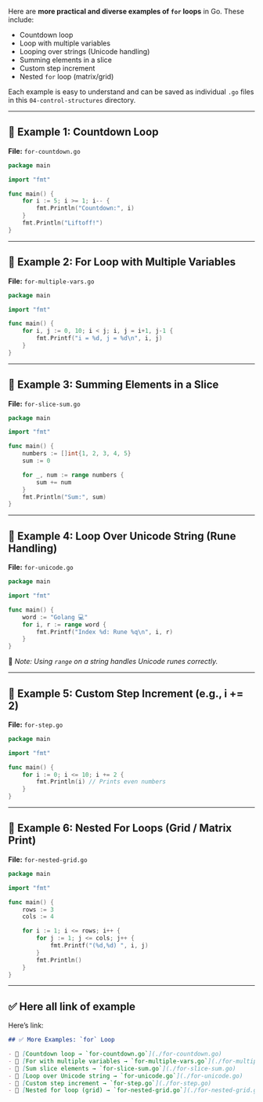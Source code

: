 Here are **more practical and diverse examples of `for` loops** in Go. These include:

* Countdown loop
* Loop with multiple variables
* Looping over strings (Unicode handling)
* Summing elements in a slice
* Custom step increment
* Nested `for` loop (matrix/grid)

Each example is easy to understand and can be saved as individual `.go` files in this `04-control-structures` directory.

---

## 📄 Example 1: **Countdown Loop**

**File:** `for-countdown.go`

```go
package main

import "fmt"

func main() {
	for i := 5; i >= 1; i-- {
		fmt.Println("Countdown:", i)
	}
	fmt.Println("Liftoff!")
}
```

---

## 📄 Example 2: **For Loop with Multiple Variables**

**File:** `for-multiple-vars.go`

```go
package main

import "fmt"

func main() {
	for i, j := 0, 10; i < j; i, j = i+1, j-1 {
		fmt.Printf("i = %d, j = %d\n", i, j)
	}
}
```

---

## 📄 Example 3: **Summing Elements in a Slice**

**File:** `for-slice-sum.go`

```go
package main

import "fmt"

func main() {
	numbers := []int{1, 2, 3, 4, 5}
	sum := 0

	for _, num := range numbers {
		sum += num
	}
	fmt.Println("Sum:", sum)
}
```

---

## 📄 Example 4: **Loop Over Unicode String (Rune Handling)**

**File:** `for-unicode.go`

```go
package main

import "fmt"

func main() {
	word := "Golang 💻"
	for i, r := range word {
		fmt.Printf("Index %d: Rune %q\n", i, r)
	}
}
```

📝 *Note: Using `range` on a string handles Unicode runes correctly.*

---

## 📄 Example 5: **Custom Step Increment (e.g., i += 2)**

**File:** `for-step.go`

```go
package main

import "fmt"

func main() {
	for i := 0; i <= 10; i += 2 {
		fmt.Println(i) // Prints even numbers
	}
}
```

---

## 📄 Example 6: **Nested For Loops (Grid / Matrix Print)**

**File:** `for-nested-grid.go`

```go
package main

import "fmt"

func main() {
	rows := 3
	cols := 4

	for i := 1; i <= rows; i++ {
		for j := 1; j <= cols; j++ {
			fmt.Printf("(%d,%d) ", i, j)
		}
		fmt.Println()
	}
}
```

---

## ✅ Here all link of example

Here’s link:

```markdown
## ✅ More Examples: `for` Loop

- 📄 [Countdown loop → `for-countdown.go`](./for-countdown.go)
- 📄 [For with multiple variables → `for-multiple-vars.go`](./for-multiple-vars.go)
- 📄 [Sum slice elements → `for-slice-sum.go`](./for-slice-sum.go)
- 📄 [Loop over Unicode string → `for-unicode.go`](./for-unicode.go)
- 📄 [Custom step increment → `for-step.go`](./for-step.go)
- 📄 [Nested for loop (grid) → `for-nested-grid.go`](./for-nested-grid.go)
```
